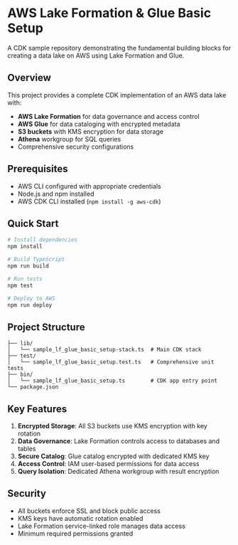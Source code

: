 # AWS Lake Formation & Glue Basic Setup

A CDK sample repository demonstrating the fundamental building blocks for creating a data lake on AWS using Lake Formation and Glue.

## Overview

This project provides a complete CDK implementation of an AWS data lake with:
- **AWS Lake Formation** for data governance and access control
- **AWS Glue** for data cataloging with encrypted metadata
- **S3 buckets** with KMS encryption for data storage
- **Athena** workgroup for SQL queries
- Comprehensive security configurations

## Prerequisites

- AWS CLI configured with appropriate credentials
- Node.js and npm installed
- AWS CDK CLI installed (`npm install -g aws-cdk`)

## Quick Start

```bash
# Install dependencies
npm install

# Build TypeScript
npm run build

# Run tests
npm test

# Deploy to AWS
npm run deploy
```

## Project Structure

```
├── lib/
│   └── sample_lf_glue_basic_setup-stack.ts  # Main CDK stack
├── test/
│   └── sample_lf_glue_basic_setup.test.ts   # Comprehensive unit tests
├── bin/
│   └── sample_lf_glue_basic_setup.ts        # CDK app entry point
└── package.json
```

## Key Features

1. **Encrypted Storage**: All S3 buckets use KMS encryption with key rotation
2. **Data Governance**: Lake Formation controls access to databases and tables
3. **Secure Catalog**: Glue catalog encrypted with dedicated KMS key
4. **Access Control**: IAM user-based permissions for data access
5. **Query Isolation**: Dedicated Athena workgroup with result encryption

## Security

- All buckets enforce SSL and block public access
- KMS keys have automatic rotation enabled
- Lake Formation service-linked role manages data access
- Minimum required permissions granted